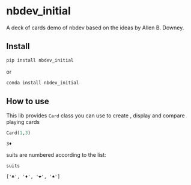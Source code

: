 # nbdev_initial


<!-- WARNING: THIS FILE WAS AUTOGENERATED! DO NOT EDIT! -->

A deck of cards demo of nbdev based on the ideas by Allen B. Downey.

## Install

``` sh
pip install nbdev_initial
```

or

``` sh
conda install nbdev_initial
```

## How to use

This lib provides `Card` class you can use to create , display and
compare playing cards

``` python
Card(1,3)
```

    3♦️

suits are numbered according to the list:

``` python
suits
```

    ['♣️', '♦️', '❤️', '♠️']
